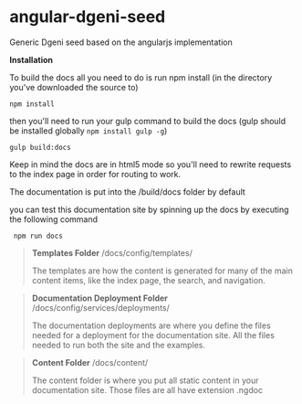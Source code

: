 # angular-dgeni-seed
Generic Dgeni seed based on the angularjs implementation

**Installation**

To build the docs all you need to do is run npm install (in the directory you've downloaded the source to)

` npm install `

then you'll need to run your gulp command to build the docs (gulp should be installed globally `npm install gulp -g`)

` gulp build:docs `

Keep in mind the docs are in html5 mode so you'll need to rewrite requests to the index page in order for routing to work.

The documentation is put into the /build/docs folder by default

you can test this documentation site by spinning up the docs by executing the following command

` npm run docs` 


> **Templates Folder**
> /docs/config/templates/
> 
> The templates are how the content is generated for many of the main content items, like the index page, the search, and navigation. 

> **Documentation Deployment Folder**
> /docs/config/services/deployments/
> 
> The documentation deployments are where you define the files needed for a deployment for the documentation site. All the files needed to run both the site and the examples.

> **Content Folder**
> /docs/content/
>
>The content folder is where you put all static content in your documentation site. Those files are all have extension .ngdoc


